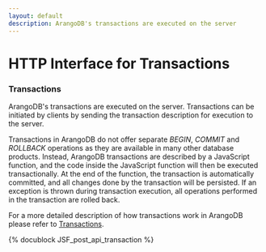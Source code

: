 ```yaml
---
layout: default
description: ArangoDB's transactions are executed on the server
---
```

HTTP Interface for Transactions
===============================

### Transactions

ArangoDB's transactions are executed on the server. Transactions can be 
initiated by clients by sending the transaction description for execution to
the server.

Transactions in ArangoDB do not offer separate *BEGIN*, *COMMIT* and *ROLLBACK*
operations as they are available in many other database products. 
Instead, ArangoDB transactions are described by a JavaScript function, and the 
code inside the JavaScript function will then be executed transactionally.
At the end of the function, the transaction is automatically committed, and all
changes done by the transaction will be persisted. If an exception is thrown
during transaction execution, all operations performed in the transaction are
rolled back.

For a more detailed description of how transactions work in ArangoDB please
refer to [Transactions](../manual/transactions.html). 

<!-- js/actions/api-transaction.js -->
{% docublock JSF_post_api_transaction %}
